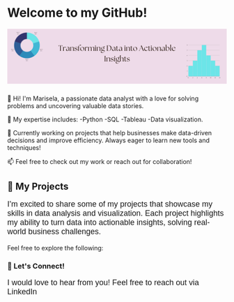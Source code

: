 <h1>Welcome to my GitHub!</h1>
<p style="font-family: Arial; font-size: 20px;"



![Alt text](https://github.com/marspier/marspier/blob/main/Brown%20Paper%20Motivation%20Quote%20Linked%20in%20Banner.png?raw=true)





👋 Hi! I'm Marisela, a passionate data analyst with a love for solving problems and uncovering valuable data stories.

🔧 My expertise includes:
-Python
-SQL 
-Tableau
-Data visualization.

💼 Currently working on projects that help businesses make data-driven decisions and improve efficiency. Always eager to learn new tools and techniques!

📫 Feel free to check out my work or reach out for collaboration!



<h2>📂 My Projects</h2>
<p style="font-family: Arial; font-size: 18px;"

I’m excited to share some of my projects that showcase my skills in data analysis and visualization.
Each project highlights my ability to turn data into actionable insights, solving real-world business challenges.

Feel free to explore the following:



<h3>🤝 Let's Connect!</h3>
<p style="font-family: Arial; font-size: 18px;"

I would love to hear from you! Feel free to reach out via LinkedIn 


<!---
marspier/marspier is a ✨ special ✨ repository because its `README.md` (this file) appears on your GitHub profile.
You can click the Preview link to take a look at your changes.
--->
